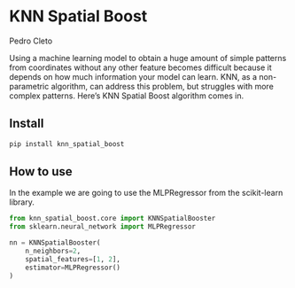 # KNN Spatial Boost
Pedro Cleto

<!-- WARNING: THIS FILE WAS AUTOGENERATED! DO NOT EDIT! -->

Using a machine learning model to obtain a huge amount of simple
patterns from coordinates without any other feature becomes difficult
because it depends on how much information your model can learn. KNN, as
a non-parametric algorithm, can address this problem, but struggles with
more complex patterns. Here’s KNN Spatial Boost algorithm comes in.

## Install

``` sh
pip install knn_spatial_boost
```

## How to use

In the example we are going to use the MLPRegressor from the
scikit-learn library.

``` python
from knn_spatial_boost.core import KNNSpatialBooster
from sklearn.neural_network import MLPRegressor

nn = KNNSpatialBooster(
    n_neighbors=2,
    spatial_features=[1, 2],
    estimator=MLPRegressor()
)
```
